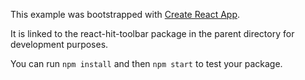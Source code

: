This example was bootstrapped with [Create React App](https://github.com/facebook/create-react-app).

It is linked to the react-hit-toolbar package in the parent directory for development purposes.

You can run `npm install` and then `npm start` to test your package.
